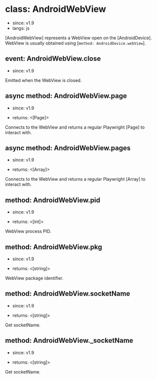 # class: AndroidWebView
* since: v1.9
* langs: js

[AndroidWebView] represents a WebView open on the [AndroidDevice]. WebView is usually obtained using [`method: AndroidDevice.webView`].

## event: AndroidWebView.close
* since: v1.9

Emitted when the WebView is closed.

## async method: AndroidWebView.page
* since: v1.9
- returns: <[Page]>

Connects to the WebView and returns a regular Playwright [Page] to interact with.

## async method: AndroidWebView.pages
* since: v1.9
- returns: <[Array<Page>]>

Connects to the WebView and returns a regular Playwright [Array<Page>] to interact with.

## method: AndroidWebView.pid
* since: v1.9
- returns: <[int]>

WebView process PID.

## method: AndroidWebView.pkg
* since: v1.9
- returns: <[string]>

WebView package identifier.

## method: AndroidWebView.socketName
* since: v1.9
- returns: <[string]>

Get socketName.

## method: AndroidWebView._socketName
* since: v1.9
- returns: <[string]>

Get socketName.